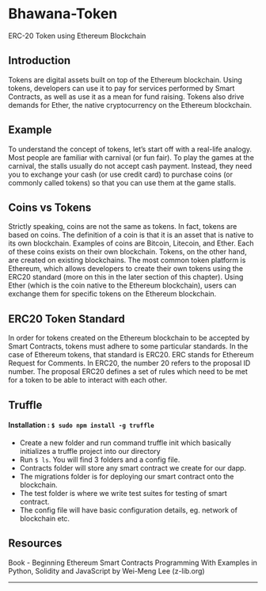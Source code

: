 # Bhawana-Token
ERC-20 Token using Ethereum Blockchain

## Introduction
Tokens are digital assets built on top of the Ethereum blockchain. Using tokens, developers can use it to pay for services performed by Smart Contracts, as well as use it as a mean for fund raising. Tokens also drive demands for Ether, the native cryptocurrency on the Ethereum blockchain.

## Example
To understand the concept of tokens, let’s start off with a real-life analogy. Most people are familiar with carnival (or fun fair). To play the games at the carnival, the stalls usually do not accept cash payment. Instead, they need you to exchange your cash (or use credit card) to purchase coins (or commonly called tokens) so that you can use them at the game stalls.

## Coins vs Tokens
Strictly speaking, coins are not the same as tokens. In fact, tokens are based on coins. The definition of a coin is that it is an asset that is native to its own blockchain. Examples of coins are Bitcoin, Litecoin, and Ether. Each of these coins exists on their own blockchain. Tokens, on the other hand, are created on existing blockchains. The most common token platform is Ethereum, which allows developers to create their own tokens using the ERC20 standard (more on this in the later section of this chapter). Using Ether (which is the coin native to the Ethereum blockchain), users can exchange them for specific tokens on the Ethereum blockchain.

## ERC20 Token Standard
In order for tokens created on the Ethereum blockchain to be accepted by Smart Contracts, tokens must adhere to some particular standards. In the case of Ethereum
tokens, that standard is ERC20. ERC stands for Ethereum Request for Comments. In ERC20, the number 20 refers to the proposal ID number. The proposal ERC20 defines a set of rules which need to be met for a token to be able to interact with each other.

## Truffle

#### Installation : ``` $ sudo npm install -g truffle ```

- Create a new folder and run command truffle init which basically initializes a truffle project into our directory
- Run ```$ ls```. You will find 3 folders and a config file. 
- Contracts folder will store any smart contract we create for our dapp.
- The migrations folder is for deploying our smart contract onto the blockchain.
- The test folder is where we write test suites for  testing of smart contract.
- The config file will have basic configuration details, eg. network of blockchain etc.


## Resources
Book - Beginning Ethereum Smart Contracts Programming With Examples in Python, Solidity and JavaScript by Wei-Meng Lee (z-lib.org)

---
